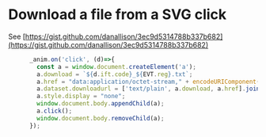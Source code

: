# Download a file from a SVG click

See [https://gist.github.com/danallison/3ec9d5314788b337b682](https://gist.github.com/danallison/3ec9d5314788b337b682)

```javascript
      _anim.on('click', (d)=>{
        const a = window.document.createElement('a');
        a.download = `${d.ift.code}_${EVT.reg}.txt`;
        a.href = "data:application/octet-stream," + encodeURIComponent(getCD(d));
        a.dataset.downloadurl = ['text/plain', a.download, a.href].join(':');
        a.style.display = "none";
        window.document.body.appendChild(a);
        a.click();
        window.document.body.removeChild(a);
      });
```
